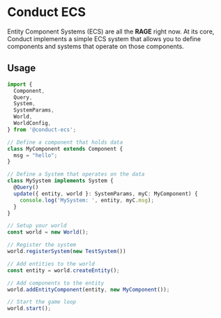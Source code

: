 # Conduct ECS

Entity Component Systems (ECS) are all the **RAGE** right now.
At its core, Conduct implements a simple ECS system that allows you to define components and systems that operate on those components.

## Usage


```ts
import {
  Component,
  Query,
  System,
  SystemParams,
  World,
  WorldConfig,
} from '@conduct-ecs';

// Define a component that holds data
class MyComponent extends Component {
  msg = "hello";
}

// Define a System that operates on the data
class MySystem implements System {
  @Query()
  update({ entity, world }: SystemParams, myC: MyComponent) {
    console.log('MySystem: ', entity, myC.msg);
  }
}

// Setup your world
const world = new World();

// Register the system
world.registerSystem(new TestSystem())

// Add entities to the world
const entity = world.createEntity();

// Add components to the entity
world.addEntityComponent(entity, new MyComponent());

// Start the game loop
world.start();
```